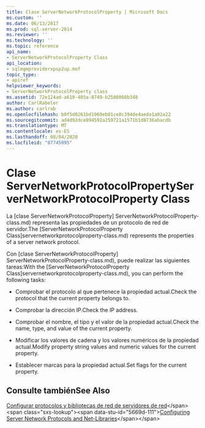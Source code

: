 ```yaml
---
title: Clase ServerNetworkProtocolProperty | Microsoft Docs
ms.custom: ''
ms.date: 06/13/2017
ms.prod: sql-server-2014
ms.reviewer: ''
ms.technology: ''
ms.topic: reference
api_name:
- ServerNetworkProtocolProperty Class
api_location:
- sqlmgmproviderxpsp2up.mof
topic_type:
- apiref
helpviewer_keywords:
- ServerNetworkProtocolProperty class
ms.assetid: 72e124ad-a610-405a-8749-b2508068b348
author: CarlRabeler
ms.author: carlrab
ms.openlocfilehash: b0f5d0261bd1968eb01ce8c394de4aeda1a02a22
ms.sourcegitcommit: ad4d92dce894592a259721a1571b1d8736abacdb
ms.translationtype: MT
ms.contentlocale: es-ES
ms.lasthandoff: 08/04/2020
ms.locfileid: "87745095"
---
```

# <a name="servernetworkprotocolproperty-class"></a><span data-ttu-id="5669d-102">Clase ServerNetworkProtocolProperty</span><span class="sxs-lookup"><span data-stu-id="5669d-102">ServerNetworkProtocolProperty Class</span></span>
  <span data-ttu-id="5669d-103">La [clase ServerNetworkProtocolProperty] ServerNetworkProtocolProperty-class.md) representa las propiedades de un protocolo de red de servidor.</span><span class="sxs-lookup"><span data-stu-id="5669d-103">The [ServerNetworkProtocolProperty Class]servernetworkprotocolproperty-class.md) represents the properties of a server network protocol.</span></span>  
  
 <span data-ttu-id="5669d-104">Con [clase ServerNetworkProtocolProperty] ServerNetworkProtocolProperty-class.md), puede realizar las siguientes tareas:</span><span class="sxs-lookup"><span data-stu-id="5669d-104">With the [ServerNetworkProtocolProperty Class]servernetworkprotocolproperty-class.md), you can perform the following tasks:</span></span>  
  
-   <span data-ttu-id="5669d-105">Comprobar el protocolo al que pertenece la propiedad actual.</span><span class="sxs-lookup"><span data-stu-id="5669d-105">Check the protocol that the current property belongs to.</span></span>  
  
-   <span data-ttu-id="5669d-106">Comprobar la dirección IP.</span><span class="sxs-lookup"><span data-stu-id="5669d-106">Check the IP address.</span></span>  
  
-   <span data-ttu-id="5669d-107">Comprobar el nombre, el tipo y el valor de la propiedad actual.</span><span class="sxs-lookup"><span data-stu-id="5669d-107">Check the name, type, and value of the current property.</span></span>  
  
-   <span data-ttu-id="5669d-108">Modificar los valores de cadena y los valores numéricos de la propiedad actual.</span><span class="sxs-lookup"><span data-stu-id="5669d-108">Modify property string values and numeric values for the current property.</span></span>  
  
-   <span data-ttu-id="5669d-109">Establecer marcas para la propiedad actual.</span><span class="sxs-lookup"><span data-stu-id="5669d-109">Set flags for the current property.</span></span>  
  
## <a name="see-also"></a><span data-ttu-id="5669d-110">Consulte también</span><span class="sxs-lookup"><span data-stu-id="5669d-110">See Also</span></span>  
 <span data-ttu-id="5669d-111">[Configurar protocolos y bibliotecas de red de servidores de red](https://msdn.microsoft.com/library/ms177485\(v=sql.100\).aspx)</span><span class="sxs-lookup"><span data-stu-id="5669d-111">[Configuring Server Network Protocols and Net-Libraries](https://msdn.microsoft.com/library/ms177485\(v=sql.100\).aspx)</span></span>  
  
  

